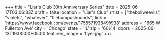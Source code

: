+++
title = "Liar's Club 30th Anniversary Series"
date = 2025-06-17T03:06:33Z
draft = false
location = "Liar's Club"
artist = ["thebollweevils", "violets", "whatever", "thebumpushounds"]
link = 'https://www.facebook.com/events/1755571938499938'
address = '1665 W Fullerton Ave'
city = 'Chicago'
state = 'IL'
zip = '60614'
doors = 2025-06-13T19:00:00+05:00
featured_image = 'flyer.jpg'
+++
